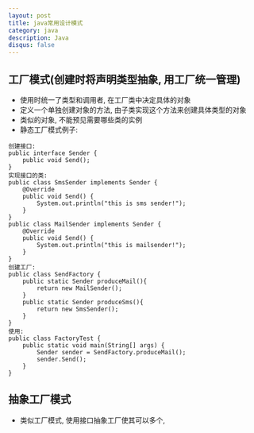 ```yaml
---
layout: post
title: java常用设计模式
category: java
description: Java
disqus: false
---
```


## 工厂模式(创建时将声明类型抽象, 用工厂统一管理)
* 使用时统一了类型和调用者, 在工厂类中决定具体的对象
* 定义一个单独创建对象的方法, 由子类实现这个方法来创建具体类型的对象
* 类似的对象, 不能预见需要哪些类的实例
* 静态工厂模式例子:

```
创建接口:
public interface Sender {  
    public void Send();  
} 
实现接口的类:
public class SmsSender implements Sender {  
    @Override  
    public void Send() {  
        System.out.println("this is sms sender!");  
    }  
}  
public class MailSender implements Sender {  
    @Override  
    public void Send() {  
        System.out.println("this is mailsender!");  
    }  
}  
创建工厂:
public class SendFactory {  
    public static Sender produceMail(){  
        return new MailSender();  
    }  
    public static Sender produceSms(){  
        return new SmsSender();  
    }  
} 
使用:
public class FactoryTest {
    public static void main(String[] args) {      
        Sender sender = SendFactory.produceMail();  
        sender.Send();  
    }
} 
```

## 抽象工厂模式
* 类似工厂模式, 使用接口抽象工厂使其可以多个,
